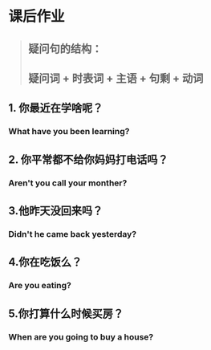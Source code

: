# 课后作业
> ## 疑问句的结构：    
>   ## 疑问词 + 时表词 + 主语 + 句剩 + 动词


## 1. 你最近在学啥呢？    
### What have you been learning?  

## 2. 你平常都不给你妈妈打电话吗？    
### Aren't you call your monther?

## 3.他昨天没回来吗？
### Didn't he came back yesterday?

## 4.你在吃饭么？
### Are you eating?

## 5.你打算什么时候买房？
### When are you going to buy a house?
